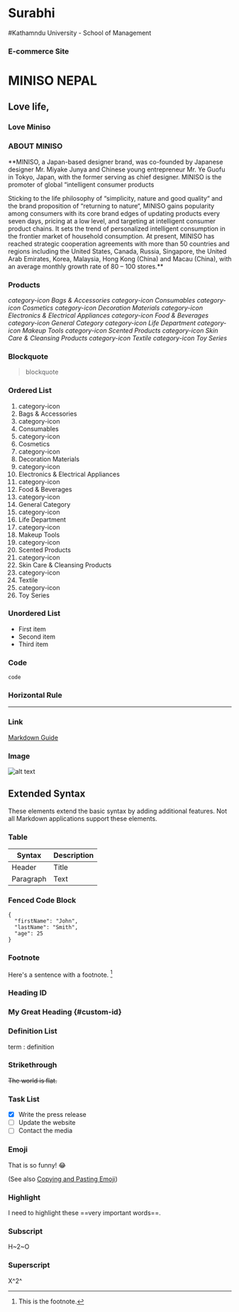 # Surabhi
#Kathamndu University - School of Management 

### E-commerce Site

# MINISO NEPAL
## Love life,
### Love Miniso

### ABOUT MINISO

**MINISO, a Japan-based designer brand, was co-founded by Japanese designer Mr. Miyake Junya and Chinese young entrepreneur Mr. Ye Guofu in Tokyo, Japan, with the former serving as chief designer. MINISO is the promoter of global “intelligent consumer products

Sticking to the life philosophy of “simplicity, nature and good quality“ and the brand proposition of “returning to nature“, MINISO gains popularity among consumers with its core brand edges of updating products every seven days, pricing at a low level, and targeting at intelligent consumer product chains. It sets the trend of personalized intelligent consumption in the frontier market of household consumption. At present, MINISO has reached strategic cooperation agreements with more than 50 countries and regions including the United States, Canada, Russia, Singapore, the United Arab Emirates, Korea, Malaysia, Hong Kong (China) and Macau (China), with an average monthly growth rate of 80 – 100 stores.**

### Products

*category-icon
Bags & Accessories
category-icon
Consumables
category-icon
Cosmetics
category-icon
Decoration Materials
category-icon
Electronics & Electrical Appliances
category-icon
Food & Beverages
category-icon
General Category
category-icon
Life Department
category-icon
Makeup Tools
category-icon
Scented Products
category-icon
Skin Care & Cleansing Products
category-icon
Textile
category-icon
Toy Series*

### Blockquote

> blockquote

### Ordered List

1. category-icon
2. Bags & Accessories
3. category-icon
4. Consumables
5. category-icon
6. Cosmetics
7. category-icon
8. Decoration Materials
9. category-icon
10. Electronics & Electrical Appliances
11. category-icon
12. Food & Beverages
13. category-icon
14. General Category
15. category-icon
16. Life Department
17. category-icon
18. Makeup Tools
19. category-icon
20. Scented Products
21. category-icon
22. Skin Care & Cleansing Products
23. category-icon
24. Textile
25. category-icon
26. Toy Series

### Unordered List

- First item
- Second item
- Third item

### Code

`code`

### Horizontal Rule

---

### Link

[Markdown Guide](https://www.markdownguide.org)

### Image

![alt text](https://www.markdownguide.org/assets/images/tux.png)

## Extended Syntax

These elements extend the basic syntax by adding additional features. Not all Markdown applications support these elements.

### Table

| Syntax | Description |
| ----------- | ----------- |
| Header | Title |
| Paragraph | Text |

### Fenced Code Block

```
{
  "firstName": "John",
  "lastName": "Smith",
  "age": 25
}
```

### Footnote

Here's a sentence with a footnote. [^1]

[^1]: This is the footnote.

### Heading ID

### My Great Heading {#custom-id}

### Definition List

term
: definition

### Strikethrough

~~The world is flat.~~

### Task List

- [x] Write the press release
- [ ] Update the website
- [ ] Contact the media

### Emoji

That is so funny! :joy:

(See also [Copying and Pasting Emoji](https://www.markdownguide.org/extended-syntax/#copying-and-pasting-emoji))

### Highlight

I need to highlight these ==very important words==.

### Subscript

H~2~O

### Superscript

X^2^
